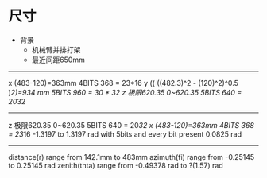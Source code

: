 # 尺寸

* 背景
    - 机械臂并排打架
    - 最近间距650mm

-------------


x (483-120)=363mm       4BITS 368 = 23*16
y (( ((482.3)\^2 - (120)\^2)\^0.5 )*2)=934 mm 5BITS 960 = 30 * 32
z 极限620.35   0~620.35 5BITS 640 = 20*32

-------------------

z 极限620.35   0~620.35       5BITS 640 = 20*32
x (483-120)=363mm           4BITS 368 = 23*16
 -1.3197 to 1.3197 rad with 5bits and every bit present 0.0825 rad

-----------------


distance(r) range from 142.1mm to 483mm
azimuth(fi) range from -0.25145 to 0.25145 rad
zenith(thta) range from -0.49378 rad to ?(1.57) rad